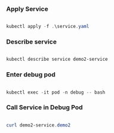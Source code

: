 ### Apply Service

```powershell

kubectl apply -f .\service.yaml

```

### Describe service

```powershell

kubectl describe service demo2-service

```

### Enter debug pod

```powershell

kubectl exec -it pod -n debug -- bash

```

### Call Service in Debug Pod

```powershell

curl demo2-service.demo2

```